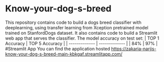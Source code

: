 # Know-your-dog-s-breed
This repository contains code to build a dogs breed classifier with deeplearning, using transfer learning from Xception pretrained model trained on StanfordDogs dataset. 
It also contains code to build a Streamlit web app that serves the classifier.
The model accuracy on test set:
| TOP 1 Accuracy  | TOP 5 Accuracy |
| ------------- | ------------- |
| 84%  | 97% |
#Streamlit App
You can find the application hosted 
https://zakaria-narjis-know-your-dog-s-breed-main-kbkgaf.streamlitapp.com/
